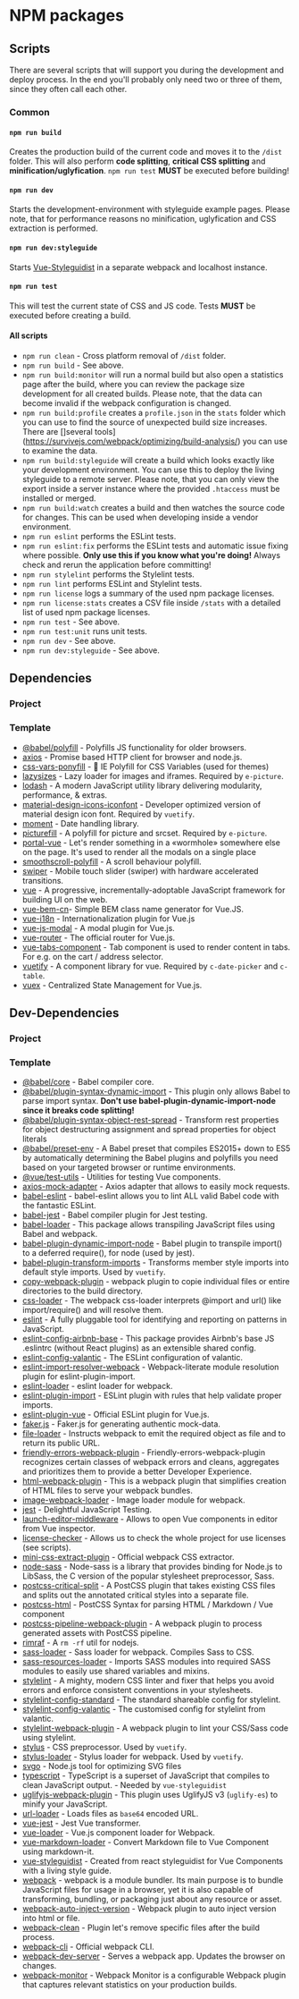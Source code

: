 # NPM packages

## Scripts

There are several scripts that will support you during the development and deploy process. In the end you'll probably only need two or three of them, since they often call each other.

### Common

#### `npm run build`

Creates the production build of the current code and moves it to the `/dist` folder. This will also perform **code splitting**, **critical CSS splitting** and **minification/uglyfication**. `npm run test` **MUST** be executed before building!

#### `npm run dev`

Starts the development-environment with styleguide example pages. Please note, that for performance reasons no minification, uglyfication and CSS extraction is performed.

#### `npm run dev:styleguide`

Starts [Vue-Styleguidist](https://github.com/vue-styleguidist/vue-styleguidist) in a separate webpack and localhost instance.

#### `npm run test`

This will test the current state of CSS and JS code. Tests **MUST** be executed before creating a build.

#### All scripts

* `npm run clean` - Cross platform removal of `/dist` folder.
* `npm run build` - See above.
* `npm run build:monitor` will run a normal build but also open a statistics page after the build, where you can review the package size development for all created builds. Please note, that the data can become invalid if the webpack configuration is changed.
* `npm run build:profile` creates a `profile.json` in the `stats` folder which you can use to find the source of unexpected build size increases. There are []several tools](https://survivejs.com/webpack/optimizing/build-analysis/) you can use to examine the data.
* `npm run build:styleguide` will create a build which looks exactly like your development environment. You can use this to deploy the living styleguide to a remote server. Please note, that you can only view the export inside a server instance where the provided `.htaccess` must be installed or merged.
* `npm run build:watch` creates a build and then watches the source code for changes. This can be used when developing inside a vendor environment.
* `npm run eslint` performs the ESLint tests.
* `npm run eslint:fix` performs the ESLint tests and automatic issue fixing where possible. **Only use this if you know what you're doing!** Always check and rerun the application before committing!
* `npm run stylelint` performs the Stylelint tests.
* `npm run lint` performs ESLint and Stylelint tests.
* `npm run license` logs a summary of the used npm package licenses.
* `npm run license:stats` creates a CSV file inside `/stats` with a detailed list of used npm package licenses.
* `npm run test` - See above.
* `npm run test:unit` runs unit tests.
* `npm run dev` - See above.
* `npm run dev:styleguide` - See above.

## Dependencies

### Project

### Template

* [@babel/polyfill](https://babeljs.io/docs/en/babel-polyfill) - Polyfills JS functionality for older browsers.
* [axios](https://github.com/axios/axios) - Promise based HTTP client for browser and node.js.
* [css-vars-ponyfill](https://github.com/jhildenbiddle/css-vars-ponyfill) - :horse: IE Polyfill for CSS Variables (used for themes)
* [lazysizes](https://github.com/aFarkas/lazysizes) - Lazy loader for images and iframes. Required by `e-picture`.
* [lodash](https://github.com/lodash/lodash) - A modern JavaScript utility library delivering modularity, performance, & extras.
* [material-design-icons-iconfont](https://github.com/jossef/material-design-icons-iconfont) - Developer optimized version of material design icon font. Required by `vuetify`.
* [moment](https://momentjs.com/) - Date handling library.
* [picturefill](https://github.com/scottjehl/picturefill) - A polyfill for picture and srcset. Required by `e-picture`.
* [portal-vue](https://github.com/LinusBorg/portal-vue) - Let's render something in a «wormhole» somewhere else on the page. It's used to render all the modals on a single place 
* [smoothscroll-polyfill](https://github.com/iamdustan/smoothscroll) - A scroll behaviour polyfill.
* [swiper](https://github.com/nolimits4web/swiper) - Mobile touch slider (swiper) with hardware accelerated transitions. 
* [vue](https://github.com/vuejs/vue) - A progressive, incrementally-adoptable JavaScript framework for building UI on the web.
* [vue-bem-cn](http://codepen.io/c01nd01r/pen/Qdeovv)- Simple BEM class name generator for Vue.JS.
* [vue-i18n](https://github.com/kazupon/vue-i18n) - Internationalization plugin for Vue.js
* [vue-js-modal](https://github.com/euvl/vue-js-modal) - A modal plugin for Vue.js.
* [vue-router](https://github.com/vuejs/vue-router) - The official router for Vue.js.
* [vue-tabs-component](https://github.com/spatie/vue-tabs-component) - Tab component is used to render content in tabs. For e.g. on the cart / address selector.
* [vuetify](https://vuetifyjs.com) - A component library for vue. Required by `c-date-picker` and `c-table`.
* [vuex](https://github.com/vuejs/vuex) - Centralized State Management for Vue.js.

## Dev-Dependencies

### Project

### Template

* [@babel/core](https://github.com/babel/babel/tree/master/packages/babel-core) - Babel compiler core.
* [@babel/plugin-syntax-dynamic-import](https://babeljs.io/docs/plugins/syntax-dynamic-import/) - This plugin only allows Babel to parse import syntax. **Don't use babel-plugin-dynamic-import-node since it breaks code splitting!**
* [@babel/plugin-syntax-object-rest-spread](https://babeljs.io/docs/plugins/transform-object-rest-spread/) - Transform rest properties for object destructuring assignment and spread properties for object literals
* [@babel/preset-env](https://www.npmjs.com/package/babel-preset-env) - A Babel preset that compiles ES2015+ down to ES5 by automatically determining the Babel plugins and polyfills you need based on your targeted browser or runtime environments.
* [@vue/test-utils](https://github.com/vuejs/vue-test-utils) - Utilities for testing Vue components.
* [axios-mock-adapter](https://github.com/ctimmerm/axios-mock-adapter) - Axios adapter that allows to easily mock requests.
* [babel-eslint](https://github.com/babel/babel-eslint) - babel-eslint allows you to lint ALL valid Babel code with the fantastic ESLint.
* [babel-jest](https://www.npmjs.com/package/babel-jest) - Babel compiler plugin for Jest testing.
* [babel-loader](https://github.com/babel/babel-loader) - This package allows transpiling JavaScript files using Babel and webpack.
* [babel-plugin-dynamic-import-node](https://github.com/airbnb/babel-plugin-dynamic-import-node) - Babel plugin to transpile import() to a deferred require(), for node (used by jest).
* [babel-plugin-transform-imports](https://www.npmjs.com/package/babel-plugin-transform-imports) - Transforms member style imports into default style imports. Used by `vuetify`.
* [copy-webpack-plugin](https://github.com/webpack-contrib/copy-webpack-plugin) - webpack plugin to copie individual files or entire directories to the build directory.
* [css-loader](https://github.com/webpack-contrib/css-loader) - The webpack css-loader interprets @import and url() like import/require() and will resolve them.
* [eslint](https://github.com/eslint/eslint) - A fully pluggable tool for identifying and reporting on patterns in JavaScript.
* [eslint-config-airbnb-base](https://github.com/airbnb/javascript/tree/master/packages/eslint-config-airbnb-base) - This package provides Airbnb's base JS .eslintrc (without React plugins) as an extensible shared config.
* [eslint-config-valantic](https://github.com/valantic/eslint-config-valantic) - The ESLint configuration of valantic.
* [eslint-import-resolver-webpack](https://github.com/benmosher/eslint-plugin-import/tree/master/resolvers/webpack) - Webpack-literate module resolution plugin for eslint-plugin-import.
* [eslint-loader](https://github.com/webpack-contrib/eslint-loader) - eslint loader for webpack.
* [eslint-plugin-import](https://github.com/benmosher/eslint-plugin-import) - ESLint plugin with rules that help validate proper imports.
* [eslint-plugin-vue](https://github.com/vuejs/eslint-plugin-vue) - Official ESLint plugin for Vue.js.
* [faker.js](https://github.com/marak/Faker.js/) - Faker.js for generating authentic mock-data.
* [file-loader](https://github.com/webpack-contrib/file-loader) - Instructs webpack to emit the required object as file and to return its public URL.
* [friendly-errors-webpack-plugin](https://github.com/geowarin/friendly-errors-webpack-plugin) - Friendly-errors-webpack-plugin recognizes certain classes of webpack errors and cleans, aggregates and prioritizes them to provide a better Developer Experience.
* [html-webpack-plugin](https://github.com/jantimon/html-webpack-plugin) - This is a webpack plugin that simplifies creation of HTML files to serve your webpack bundles.
* [image-webpack-loader](https://github.com/tcoopman/image-webpack-loader) - Image loader module for webpack.
* [jest](https://github.com/facebook/jest) - Delightful JavaScript Testing.
* [launch-editor-middleware](https://github.com/yyx990803/launch-editor) - Allows to open Vue components in editor from Vue inspector.
* [license-checker](https://github.com/davglass/license-checker) - Allows us to check the whole project for use licenses (see scripts).
* [mini-css-extract-plugin](https://github.com/webpack-contrib/mini-css-extract-plugin) - Official webpack CSS extractor.
* [node-sass](https://github.com/sass/node-sass) - Node-sass is a library that provides binding for Node.js to LibSass, the C version of the popular stylesheet preprocessor, Sass.
* [postcss-critical-split](https://github.com/mrnocreativity/postcss-critical-split) - A PostCSS plugin that takes existing CSS files and splits out the annotated critical styles into a separate file.
* [postcss-html](https://github.com/gucong3000/postcss-html) - PostCSS Syntax for parsing HTML / Markdown / Vue component
* [postcss-pipeline-webpack-plugin](https://github.com/mistakster/postcss-pipeline-webpack-plugin) - A webpack plugin to process generated assets with PostCSS pipeline.
* [rimraf](https://github.com/isaacs/rimraf) - A `rm -rf` util for nodejs.
* [sass-loader](https://github.com/webpack-contrib/sass-loader) - Sass loader for webpack. Compiles Sass to CSS. 
* [sass-resources-loader](https://github.com/shakacode/sass-resources-loader) - Imports SASS modules into required SASS modules to easily use shared variables and mixins. 
* [stylelint](https://github.com/stylelint/stylelint) - A mighty, modern CSS linter and fixer that helps you avoid errors and enforce consistent conventions in your stylesheets.
* [stylelint-config-standard](https://github.com/stylelint/stylelint-config-standard) - The standard shareable config for stylelint.
* [stylelint-config-valantic](https://github.com/valantic/stylelint-config-valantic) - The customised config for stylelint from valantic.
* [stylelint-webpack-plugin](https://github.com/JaKXz/stylelint-webpack-plugin) -  A webpack plugin to lint your CSS/Sass code using stylelint.
* [stylus](http://stylus-lang.com/) - CSS preprocessor. Used by `vuetify`.
* [stylus-loader](https://github.com/shama/stylus-loader) - Stylus loader for webpack. Used by `vuetify`.
* [svgo](https://github.com/svg/svgo) - Node.js tool for optimizing SVG files
* [typescript](https://github.com/Microsoft/TypeScript) - TypeScript is a superset of JavaScript that compiles to clean JavaScript output. - Needed by `vue-styleguidist`
* [uglifyjs-webpack-plugin](https://github.com/webpack-contrib/uglifyjs-webpack-plugin) - This plugin uses UglifyJS v3 (`uglify-es`) to minify your JavaScript.
* [url-loader](https://github.com/webpack-contrib/url-loader) - Loads files as `base64` encoded URL.
* [vue-jest](https://github.com/vuejs/vue-jest) - Jest Vue transformer.
* [vue-loader](https://github.com/vuejs/vue-loader) - Vue.js component loader for Webpack.
* [vue-markdown-loader](https://github.com/QingWei-Li/vue-markdown-loader) - Convert Markdown file to Vue Component using markdown-it.
* [vue-styleguidist](https://github.com/vue-styleguidist/vue-styleguidist) - Created from react styleguidist for Vue Components with a living style guide.
* [webpack](https://github.com/webpack/webpack) - webpack is a module bundler. Its main purpose is to bundle JavaScript files for usage in a browser, yet it is also capable of transforming, bundling, or packaging just about any resource or asset.
* [webpack-auto-inject-version](https://github.com/radswiat/webpack-auto-inject-version) - Webpack plugin to auto inject version into html or file.
* [webpack-clean](https://www.npmjs.com/package/webpack-clean) - Plugin let's remove specific files after the build process.
* [webpack-cli](https://github.com/webpack/webpack-cli) - Official webpack CLI.
* [webpack-dev-server](https://github.com/webpack/webpack-dev-server) - Serves a webpack app. Updates the browser on changes.
* [webpack-monitor](https://github.com/webpackmonitor/webpackmonitor) - Webpack Monitor is a configurable Webpack plugin that captures relevant statistics on your production builds.
